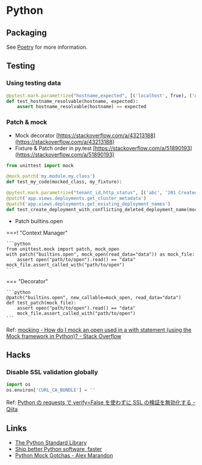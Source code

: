 # Python

## Packaging

See [Poetry](poetry.md) for more information.

## Testing

### Using testing data

```python
@pytest.mark.parametrize("hostname,expected", [('localhost', True), ('no-such-hostname.omnia', False)])
def test_hostname_resolvable(hostname, expected):
    assert hostname_resolvable(hostname) == expected
```

### Patch & mock

- Mock decorator [https://stackoverflow.com/a/43213188](https://stackoverflow.com/a/43213188)
- Fixture & Patch order in py.test [https://stackoverflow.com/a/51890193](https://stackoverflow.com/a/51890193)

```python
from unittest import mock

@mock.patch('my.module.my.class')
def test_my_code(mocked_class, my_fixture):
```

```python
@pytest.mark.parametrize("tenant_id,http_status", [('abc', '201 Created'), ('def', '409 Conflict')])
@patch('app.views.deployments.get_cluster_metadata')
@patch('app.views.deployments.get_existing_deployment_names')
def test_create_deployment_with_conflicting_deleted_deployment_name(mock_get_existing_deployment_names, mock_get_cluster_metadata, tenant_id, http_status, client, monkeypatch):
```

- Patch builtins.open

===! "Context Manager"

    ```python
    from unittest.mock import patch, mock_open
    with patch("builtins.open", mock_open(read_data="data")) as mock_file:
        assert open("path/to/open").read() == "data"
    mock_file.assert_called_with("path/to/open")
    ```

=== "Decorator"

    ```python
    @patch("builtins.open", new_callable=mock_open, read_data="data")
    def test_patch(mock_file):
        assert open("path/to/open").read() == "data"
        mock_file.assert_called_with("path/to/open")
    ```

Ref: [mocking - How do I mock an open used in a with statement (using the Mock framework in Python)? - Stack Overflow](https://stackoverflow.com/questions/1289894/how-do-i-mock-an-open-used-in-a-with-statement-using-the-mock-framework-in-pyth)

## Hacks

### Disable SSL validation globally

```python
import os
os.environ['CURL_CA_BUNDLE'] = ''
```

Ref: [Python の requests で verify=False を使わずに SSL の検証を無効化する - Qiita](https://qiita.com/hrappuccino/items/84e3a5113b871037024a)

## Links

- [The Python Standard Library](https://docs.python.org/3/library/index.html)
- [Ship better Python software, faster](https://pythonspeed.com/)
- [Python Mock Gotchas - Alex Marandon](https://alexmarandon.com/articles/python_mock_gotchas/)
